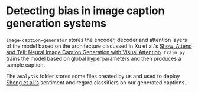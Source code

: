 # Detecting bias in image caption generation systems

`image-caption-generator` stores the encoder, decoder and attention layers of the model based on the architecture discussed in Xu et al.'s [Show, Attend and Tell: Neural Image Caption Generation with Visual Attention](https://arxiv.org/abs/1502.03044). `train.py` trains the model based on global hyperparameters and then produces a sample caption. 

The `analysis` folder stores some files created by us and used to deploy [Sheng et al.'s](https://arxiv.org/abs/1909.01326) sentiment and regard classifiers on our generated captions.
